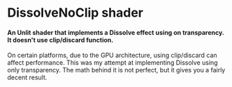 # DissolveNoClip shader
#### An Unlit shader that implements a Dissolve effect using on transparency. It doesn't use clip/discard function.

On certain platforms, due to the GPU architecture, using clip/discard can affect performance. This was my attempt at implementing Dissolve using only transparency. The math behind it is not perfect, but it gives you a fairly decent result.
